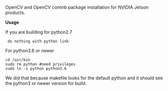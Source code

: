 OpenCV and OpenCV contrib package installation for NVIDIA Jetson products.

**Usage**

If you are building for python2.7 

``` do nothing with python link```


For python3.6 or newer 

``` 
cd /usr/bin
sudo rm python #need privileges
sudo ln -s python python3.6
```

We did that because makefile looks for the default python and it should see the python3 or newer version for build.